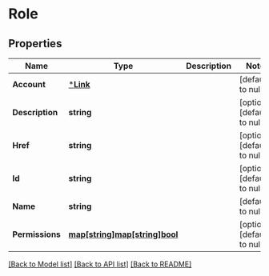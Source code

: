 # Role

## Properties
Name | Type | Description | Notes
------------ | ------------- | ------------- | -------------
**Account** | [***Link**](Link.md) |  | [default to null]
**Description** | **string** |  | [optional] [default to null]
**Href** | **string** |  | [optional] [default to null]
**Id** | **string** |  | [optional] [default to null]
**Name** | **string** |  | [default to null]
**Permissions** | [**map[string]map[string]bool**](map.md) |  | [optional] [default to null]

[[Back to Model list]](../README.md#documentation-for-models) [[Back to API list]](../README.md#documentation-for-api-endpoints) [[Back to README]](../README.md)


